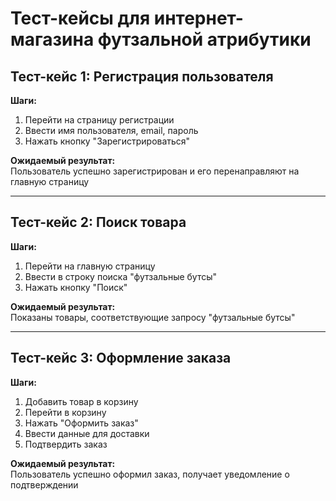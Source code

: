 # Тест-кейсы для интернет-магазина футзальной атрибутики

## Тест-кейс 1: Регистрация пользователя

**Шаги:**
1. Перейти на страницу регистрации
2. Ввести имя пользователя, email, пароль
3. Нажать кнопку "Зарегистрироваться"

**Ожидаемый результат:**  
Пользователь успешно зарегистрирован и его перенаправляют на главную страницу

---

## Тест-кейс 2: Поиск товара

**Шаги:**
1. Перейти на главную страницу
2. Ввести в строку поиска "футзальные бутсы"
3. Нажать кнопку "Поиск"

**Ожидаемый результат:**  
Показаны товары, соответствующие запросу "футзальные бутсы"

---

## Тест-кейс 3: Оформление заказа

**Шаги:**
1. Добавить товар в корзину
2. Перейти в корзину
3. Нажать "Оформить заказ"
4. Ввести данные для доставки
5. Подтвердить заказ

**Ожидаемый результат:**  
Пользователь успешно оформил заказ, получает уведомление о подтверждении
